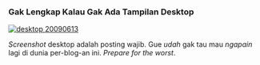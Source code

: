 ### Gak Lengkap Kalau Gak Ada Tampilan Desktop

[![desktop 20090613](http://files.getdropbox.com/u/112837/kriwil.com/image/post/desktop-20090613-t.png)](http://files.getdropbox.com/u/112837/kriwil.com/image/post/desktop-20090613.png)

_Screenshot_ desktop adalah posting wajib. Gue _udah_ gak tau mau _ngapain_ lagi di dunia per-blog-an ini. _Prepare for the worst_.

<!-- {"time": "2009-06-14 00:05:51", "title": "Gak Lengkap Kalau Gak Ada Tampilan Desktop"} -->
